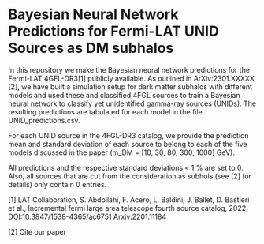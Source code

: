 # Bayesian Neural Network Predictions for Fermi-LAT UNID Sources as DM subhalos

In this repository we make the Bayesian neural network predictions for the Fermi-LAT 4GFL-DR3[1] publicly available. As outlined in ArXiv:2301.XXXXX [2], we have built a simulation setup for dark matter subhalos with different models and used these and classified 4FGL sources to train a Bayesian neural network to classify yet unidentified gamma-ray sources (UNIDs). The resulting predictions are tabulated for each model in the file UNID_predictions.csv.

For each UNID source in the 4FGL-DR3 catalog, we provide the prediction mean and standard deviation of each source to belong to each of the five models discussed in the paper (m_DM = [10, 30, 80, 300, 1000] GeV). 

All predictions and the respective standard deviations < 1 % are set to 0. Also, all sources that are cut from the consideration as subhols (see [2] for details) only contain 0 entries. 

[1] LAT Collaboration, S. Abdollahi, F. Acero, L. Baldini, J. Ballet, D. Bastieri et al., 
    Incremental fermi large area telescope fourth source catalog, 2022. 
    DOI:10.3847/1538-4365/ac6751
    Arxiv:2201.11184

[2] Cite our paper

